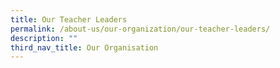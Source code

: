```yaml
---
title: Our Teacher Leaders
permalink: /about-us/our-organization/our-teacher-leaders/
description: ""
third_nav_title: Our Organisation
---
```


